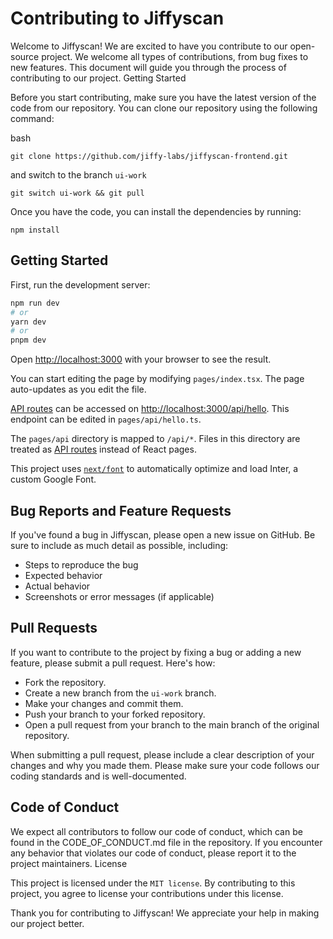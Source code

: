 # Contributing to Jiffyscan

Welcome to Jiffyscan! We are excited to have you contribute to our open-source project. We welcome all types of contributions, from bug fixes to new features. This document will guide you through the process of contributing to our project.
Getting Started

Before you start contributing, make sure you have the latest version of the code from our repository. You can clone our repository using the following command:

bash

`git clone https://github.com/jiffy-labs/jiffyscan-frontend.git`

and switch to the branch `ui-work`

`git switch ui-work && git pull`

Once you have the code, you can install the dependencies by running:

`npm install`

## Getting Started

First, run the development server:

```bash
npm run dev
# or
yarn dev
# or
pnpm dev
```

Open [http://localhost:3000](http://localhost:3000) with your browser to see the result.

You can start editing the page by modifying `pages/index.tsx`. The page auto-updates as you edit the file.

[API routes](https://nextjs.org/docs/api-routes/introduction) can be accessed on [http://localhost:3000/api/hello](http://localhost:3000/api/hello). This endpoint can be edited in `pages/api/hello.ts`.

The `pages/api` directory is mapped to `/api/*`. Files in this directory are treated as [API routes](https://nextjs.org/docs/api-routes/introduction) instead of React pages.

This project uses [`next/font`](https://nextjs.org/docs/basic-features/font-optimization) to automatically optimize and load Inter, a custom Google Font.

## Bug Reports and Feature Requests

If you've found a bug in Jiffyscan, please open a new issue on GitHub. Be sure to include as much detail as possible, including:

- Steps to reproduce the bug
- Expected behavior
- Actual behavior
- Screenshots or error messages (if applicable)

## Pull Requests

If you want to contribute to the project by fixing a bug or adding a new feature, please submit a pull request. Here's how:

- Fork the repository.
- Create a new branch from the `ui-work` branch.
- Make your changes and commit them.
- Push your branch to your forked repository.
- Open a pull request from your branch to the main branch of the original repository.

When submitting a pull request, please include a clear description of your changes and why you made them. Please make sure your code follows our coding standards and is well-documented.

## Code of Conduct

We expect all contributors to follow our code of conduct, which can be found in the CODE_OF_CONDUCT.md file in the repository. If you encounter any behavior that violates our code of conduct, please report it to the project maintainers.
License

This project is licensed under the `MIT license`. By contributing to this project, you agree to license your contributions under this license.

Thank you for contributing to Jiffyscan! We appreciate your help in making our project better.
